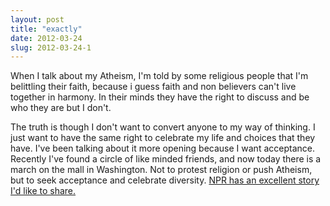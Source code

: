 ```yaml
---
layout: post
title: "exactly"
date: 2012-03-24
slug: 2012-03-24-1
---
```


When I talk about my Atheism, I&apos;m told by some religious people that I&apos;m belittling their faith, because i guess faith and non believers can&apos;t live together in harmony.     In their minds they have the right to discuss and be who they are but I don&apos;t.   

The truth is though  I don&apos;t want to convert anyone to my way of thinking.  I just want to have the same right to celebrate my life and choices that they have.   I&apos;ve been talking about it more opening because I want acceptance.  Recently I&apos;ve found a circle of like minded friends, and now today there is a march on the mall in Washington.  Not to protest religion or push Atheism, but to seek acceptance and celebrate diversity.   [NPR has an excellent story I&apos;d like to share.](http://www.npr.org/2012/03/24/149285310/atheists-seek-acceptance-following-hearts-not-faith?sc=tw)    <br />
